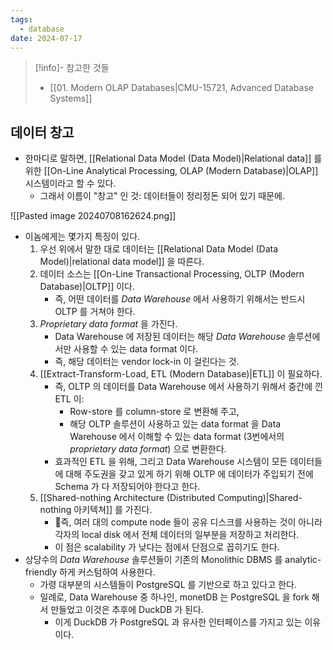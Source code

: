 ```yaml
---
tags:
  - database
date: 2024-07-17
---
```

> [!info]- 참고한 것들
> - [[01. Modern OLAP Databases|CMU-15721, Advanced Database Systems]]

## 데이터 창고

- 한마디로 말하면, [[Relational Data Model (Data Model)|Relational data]] 를 위한 [[On-Line Analytical Processing, OLAP (Modern Database)|OLAP]] 시스템이라고 할 수 있다.
	- 그래서 이름이 "창고" 인 것: 데이터들이 정리정돈 되어 있기 때문에.

![[Pasted image 20240708162624.png]]

- 이놈에게는 몇가지 특징이 있다.
	1) 우선 위에서 말한 대로 데이터는 [[Relational Data Model (Data Model)|relational data model]] 을 따른다.
	2) 데이터 소스는 [[On-Line Transactional Processing, OLTP (Modern Database)|OLTP]] 이다.
		- 즉, 어떤 데이터를 *Data Warehouse* 에서 사용하기 위해서는 반드시 OLTP 를 거쳐야 한다.
	3) *Proprietary data format* 을 가진다.
		- Data Warehouse 에 저장된 데이터는 해당 *Data Warehouse* 솔루션에서만 사용할 수 있는 data format 이다.
		- 즉, 해당 데이터는 vendor lock-in 이 걸린다는 것.
	4) [[Extract-Transform-Load, ETL (Modern Database)|ETL]] 이 필요하다.
		- 즉, OLTP 의 데이터를 Data Warehouse 에서 사용하기 위해서 중간에 낀 ETL 이:
			- Row-store 를 column-store 로 변환해 주고,
			- 해당 OLTP 솔루션이 사용하고 있는 data format 을 Data Warehouse 에서 이해할 수 있는 data format (3번에서의 *proprietary data format*) 으로 변환한다.
		- 효과적인 ETL 을 위해, 그리고 Data Warehouse 시스템이 모든 데이터들에 대해 주도권을 갖고 있게 하기 위해 OLTP 에 데이터가 주입되기 전에 Schema 가 다 저장되어야 한다고 한다.
	5) [[Shared-nothing Architecture (Distributed Computing)|Shared-nothing 아키텍쳐]] 를 가진다.
		- 즉, 여러 대의 compute node 들이 공유 디스크를 사용하는 것이 아니라 각자의 local disk 에서 전체 데이터의 일부분을 저장하고 처리한다.
		- 이 점은 scalability 가 낮다는 점에서 단점으로 꼽히기도 한다.
- 상당수의 *Data Warehouse* 솔루션들이 기존의 Monolithic DBMS 를 analytic-friendly 하게 커스텀하여 사용한다.
	- 가령 대부분의 시스템들이 PostgreSQL 를 기반으로 하고 있다고 한다.
	- 일례로, Data Warehouse 중 하나인, monetDB 는 PostgreSQL 을 fork 해서 만들었고 이것은 추후에 DuckDB 가 된다.
		- 이게 DuckDB 가 PostgreSQL 과 유사한 인터페이스를 가지고 있는 이유이다.